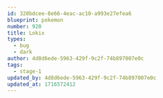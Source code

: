 ```yaml
---
id: 320bdcee-8e66-4eac-ac10-a993e27efea6
blueprint: pokemon
number: 920
title: Lokix
types:
  - bug
  - dark
author: 4d8d6ede-5963-429f-9c2f-74b897007e0c
tags:
  - stage-1
updated_by: 4d8d6ede-5963-429f-9c2f-74b897007e0c
updated_at: 1716572412
---
```

